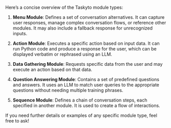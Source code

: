 Here’s a concise overview of the Taskyto module types:

1. **Menu Module**: Defines a set of conversation alternatives. It can capture user responses, manage complex conversation flows, or reference other modules. It may also include a fallback response for unrecognized inputs.

2. **Action Module**: Executes a specific action based on input data. It can run Python code and produce a response for the user, which can be displayed verbatim or rephrased using an LLM.

3. **Data Gathering Module**: Requests specific data from the user and may execute an action based on that data.

4. **Question Answering Module**: Contains a set of predefined questions and answers. It uses an LLM to match user queries to the appropriate questions without needing multiple training phrases.

5. **Sequence Module**: Defines a chain of conversation steps, each specified in another module. It is used to create a flow of interactions.

If you need further details or examples of any specific module type, feel free to ask!